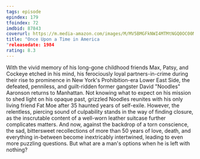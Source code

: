 ```yaml
---
tags: episode
epindex: 179
tfoindex: 72
imdbid: 87843
coverurl: https://m.media-amazon.com/images/M/MV5BMGFkNWI4MTMtNGQ0OC00MWVmLTk3MTktOGYxN2Y2YWVkZWE2XkEyXkFqcGdeQXVyNjU0OTQ0OTY@._V1_SX202_CR0,0,202,300_.jpg
title: "Once Upon a Time in America
"releasedate: 1984
rating: 8.3
---
```


With the vivid memory of his long-gone childhood friends Max, Patsy, and Cockeye etched in his mind, his ferociously loyal partners-in-crime during their rise to prominence in New York's Prohibition-era Lower East Side, the defeated, penniless, and guilt-ridden former gangster David "Noodles" Aaronson returns to Manhattan. Not knowing what to expect on his mission to shed light on his opaque past, grizzled Noodles reunites with his only living friend Fat Moe after 35 haunted years of self-exile. However, the relentless, piercing sound of culpability stands in the way of finding closure, as the inscrutable content of a well-worn leather suitcase further complicates matters. And now, against the backdrop of a torn conscience, the sad, bittersweet recollections of more than 50 years of love, death, and everything in-between become inextricably intertwined, leading to even more puzzling questions. But what are a man's options when he is left with nothing?